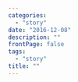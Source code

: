 ```yaml
---
categories:
  - "story"
date: "2016-12-08"
description: ""
frontPage: false
tags:
  - "story"
title: ""
---
```

